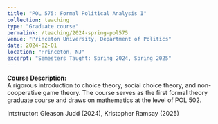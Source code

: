 ```yaml
---
title: "POL 575: Formal Political Analysis I"
collection: teaching
type: "Graduate course"
permalink: /teaching/2024-spring-pol575
venue: "Princeton University, Department of Politics"
date: 2024-02-01
location: "Princeton, NJ"
excerpt: "Semesters Taught: Spring 2024, Spring 2025"
---
```

**Course Description:**  
A rigorous introduction to choice theory, social choice theory, and non-cooperative game theory. The course serves as the first formal theory graduate course and draws on mathematics at the level of POL 502.

Intstructor: Gleason Judd (2024), Kristopher Ramsay (2025)
